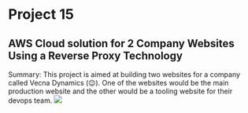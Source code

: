 # Project 15

## AWS Cloud solution for 2 Company Websites Using a Reverse Proxy Technology 
Summary: This project is aimed at building two websites for a company called Vecna Dynamics (😉). One of the websites would be the main production website and the other would be a tooling website for their devops team. 
![](media/Project15_images/)